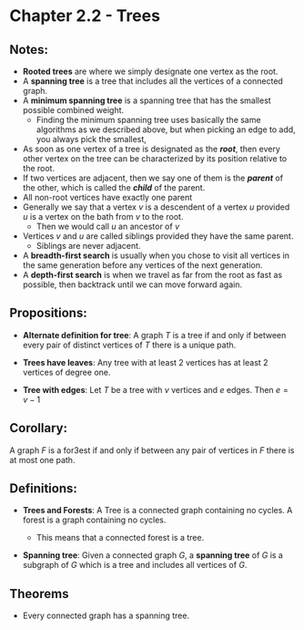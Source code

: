 # Chapter 2.2 - Trees 

## Notes:
- **Rooted trees** are where we simply designate one vertex as the root. 
- A **spanning tree** is a tree that includes all the vertices of a connected graph. 
- A **minimum spanning tree** is a spanning tree that has the smallest possible combined weight.
    - Finding the minimum spanning tree uses basically the same algorithms as we described above, but when picking an edge to add, you always pick the smallest,
- As soon as one vertex of a tree is designated as the ***root***, then every other vertex on the tree can be characterized by its position relative to the root. 
- If two vertices are adjacent, then we say one of them is the ***parent*** of the other, which is called the ***child*** of the parent.
- All non-root vertices have exactly one parent
- Generally we say that a vertex $v$ is a descendent of a vertex $u$ provided $u$ is a vertex on the bath from $v$ to the root.
    - Then we would call $u$ an ancestor of $v$
- Vertices $v$ and $u$ are called siblings provided they have the same parent. 
    - Siblings are never adjacent.
- A **breadth-first search** is usually when you chose to visit all vertices in the same generation before any vertices of the next generation. 
- A **depth-first search** is when we travel as far from the root as fast as possible, then backtrack until we can move forward again. 


## Propositions:
- **Alternate definition for tree**: A graph $T$ is a tree if and only if between every pair of distinct vertices of $T$ there is a unique path.

- **Trees have leaves**: Any tree with at least 2 vertices has at least 2 vertices of degree one. 

- **Tree with edges**: Let $T$ be a tree with $v$ vertices and $e$ edges. Then $e = v - 1$



## Corollary:
A graph $F$ is a for3est if and only if between any pair of vertices in $F$ there is at most one path.

## Definitions:
- **Trees and Forests**: A Tree is a connected graph containing no cycles. A forest is a graph containing no cycles. 
    - This means that a connected forest is a tree.

- **Spanning tree**: Given a connected graph $G$, a **spanning tree** of $G$ is a subgraph of $G$ which is a tree and includes all vertices of $G$.

## Theorems
- Every connected graph has a spanning tree.


